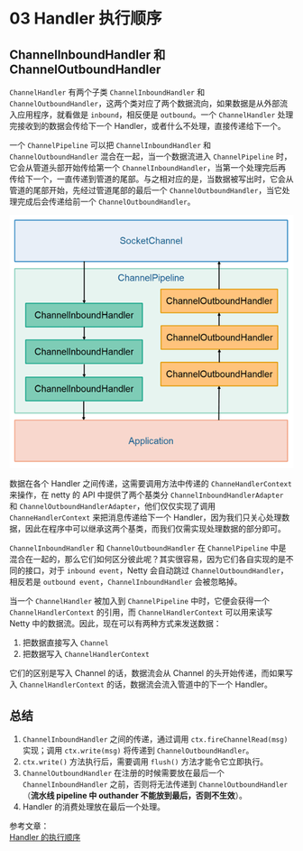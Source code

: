 # 03 Handler 执行顺序

## ChannelInboundHandler 和 ChannelOutboundHandler

`ChannelHandler` 有两个子类 `ChannelInboundHandler` 和 `ChannelOutboundHandler`，这两个类对应了两个数据流向，如果数据是从外部流入应用程序，就看做是 `inbound`，相反便是 `outbound`。一个 `ChannelHandler` 处理完接收到的数据会传给下一个 Handler，或者什么不处理，直接传递给下一个。

一个 `ChannelPipeline` 可以把 `ChannelInboundHandler` 和 `ChannelOutboundHandler` 混合在一起，当一个数据流进入 `ChannelPipeline` 时，它会从管道头部开始传给第一个 `ChannelInboundHandler`，当第一个处理完后再传给下一个，一直传递到管道的尾部。与之相对应的是，当数据被写出时，它会从管道的尾部开始，先经过管道尾部的最后一个 `ChannelOutboundHandler`，当它处理完成后会传递给前一个 `ChannelOutboundHandler`。

![channelpipeline](https://raw.githubusercontent.com/chanshiyucx/yoi/master/2019/Handler-执行顺序/channelpipeline.png)

数据在各个 Handler 之间传递，这需要调用方法中传递的 `ChanneHandlerContext` 来操作，在 netty 的 API 中提供了两个基类分 `ChannelInboundHandlerAdapter` 和 `ChannelOutboundHandlerAdapter`，他们仅仅实现了调用 `ChanneHandlerContext` 来把消息传递给下一个 Handler，因为我们只关心处理数据，因此在程序中可以继承这两个基类，而我们仅需实现处理数据的部分即可。

`ChannelInboundHandler` 和 `ChannelOutboundHandler` 在 `ChannelPipeline` 中是混合在一起的，那么它们如何区分彼此呢？其实很容易，因为它们各自实现的是不同的接口，对于 `inbound event`，Netty 会自动跳过 `ChannelOutboundHandler`，相反若是 `outbound event`，`ChannelInboundHandler` 会被忽略掉。

当一个 `ChannelHandler` 被加入到 `ChannelPipeline` 中时，它便会获得一个 `ChannelHandlerContext` 的引用，而 `ChannelHandlerContext` 可以用来读写 Netty 中的数据流。因此，现在可以有两种方式来发送数据：

1. 把数据直接写入 `Channel`
2. 把数据写入 `ChannelHandlerContext`

它们的区别是写入 Channel 的话，数据流会从 Channel 的头开始传递，而如果写入 `ChannelHandlerContext` 的话，数据流会流入管道中的下一个 Handler。

## 总结

1. `ChannelInboundHandler` 之间的传递，通过调用 `ctx.fireChannelRead(msg)` 实现；调用 `ctx.write(msg)` 将传递到 `ChannelOutboundHandler`。
2. `ctx.write()` 方法执行后，需要调用 `flush()` 方法才能令它立即执行。
3. `ChannelOutboundHandler` 在注册的时候需要放在最后一个 `ChannelInboundHandler` 之前，否则将无法传递到 `ChannelOutboundHandler`（**流水线 pipeline 中 outhander 不能放到最后，否则不生效**）。
4. Handler 的消费处理放在最后一个处理。

参考文章：  
[Handler 的执行顺序](https://www.jianshu.com/p/0f28121fdecb)

